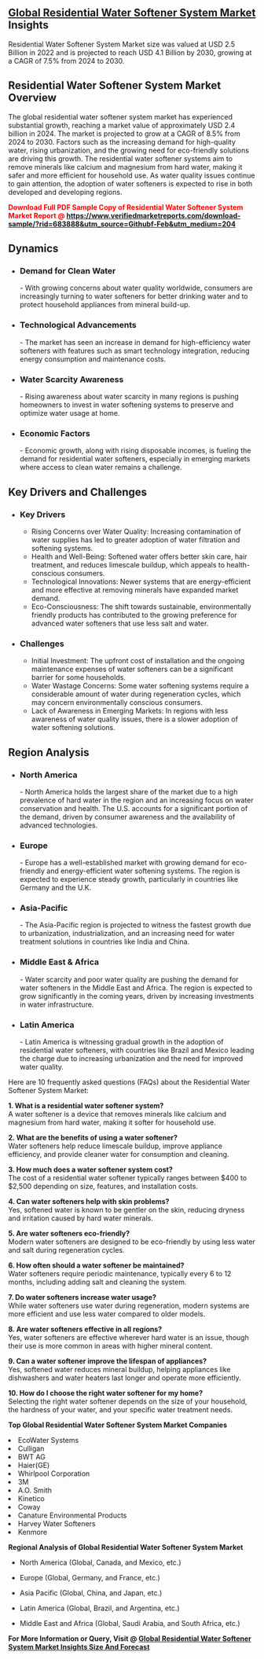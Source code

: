 <h2><a href="https://www.verifiedmarketreports.com/download-sample/?rid=683888&amp;utm_source=Githubf&amp;utm_medium=204" target="_blank">Global Residential Water Softener System Market</a> Insights</h2><p>Residential Water Softener System Market size was valued at USD 2.5 Billion in 2022 and is projected to reach USD 4.1 Billion by 2030, growing at a CAGR of 7.5% from 2024 to 2030.</p><p> <h2>Residential Water Softener System Market Overview</h2> <p>The global residential water softener system market has experienced substantial growth, reaching a market value of approximately USD 2.4 billion in 2024. The market is projected to grow at a CAGR of 8.5% from 2024 to 2030. Factors such as the increasing demand for high-quality water, rising urbanization, and the growing need for eco-friendly solutions are driving this growth. The residential water softener systems aim to remove minerals like calcium and magnesium from hard water, making it safer and more efficient for household use. As water quality issues continue to gain attention, the adoption of water softeners is expected to rise in both developed and developing regions.</p> <p><strong><p><span class=""><span style="color: #ff0000;"><strong>Download Full PDF Sample Copy of Residential Water Softener System Market Report</strong> @ </span><a href="https://www.verifiedmarketreports.com/download-sample/?rid=683888&amp;utm_source=Githubf-Feb&amp;utm_medium=204" target="_blank">https://www.verifiedmarketreports.com/download-sample/?rid=683888&amp;utm_source=Githubf-Feb&amp;utm_medium=204</a></span></p></strong></p> <h2>Dynamics</h2> <ul> <li><h3>Demand for Clean Water</h3> - With growing concerns about water quality worldwide, consumers are increasingly turning to water softeners for better drinking water and to protect household appliances from mineral build-up.</li> <li><h3>Technological Advancements</h3> - The market has seen an increase in demand for high-efficiency water softeners with features such as smart technology integration, reducing energy consumption and maintenance costs.</li> <li><h3>Water Scarcity Awareness</h3> - Rising awareness about water scarcity in many regions is pushing homeowners to invest in water softening systems to preserve and optimize water usage at home.</li> <li><h3>Economic Factors</h3> - Economic growth, along with rising disposable incomes, is fueling the demand for residential water softeners, especially in emerging markets where access to clean water remains a challenge.</li> </ul> <h2>Key Drivers and Challenges</h2> <ul> <li><h3>Key Drivers</h3> <ul> <li>Rising Concerns over Water Quality: Increasing contamination of water supplies has led to greater adoption of water filtration and softening systems.</li> <li>Health and Well-Being: Softened water offers better skin care, hair treatment, and reduces limescale buildup, which appeals to health-conscious consumers.</li> <li>Technological Innovations: Newer systems that are energy-efficient and more effective at removing minerals have expanded market demand.</li> <li>Eco-Consciousness: The shift towards sustainable, environmentally friendly products has contributed to the growing preference for advanced water softeners that use less salt and water.</li> </ul> </li> <li><h3>Challenges</h3> <ul> <li>Initial Investment: The upfront cost of installation and the ongoing maintenance expenses of water softeners can be a significant barrier for some households.</li> <li>Water Wastage Concerns: Some water softening systems require a considerable amount of water during regeneration cycles, which may concern environmentally conscious consumers.</li> <li>Lack of Awareness in Emerging Markets: In regions with less awareness of water quality issues, there is a slower adoption of water softening solutions.</li> </ul> </li> </ul> <h2>Region Analysis</h2> <ul> <li><h3>North America</h3> - North America holds the largest share of the market due to a high prevalence of hard water in the region and an increasing focus on water conservation and health. The U.S. accounts for a significant portion of the demand, driven by consumer awareness and the availability of advanced technologies.</li> <li><h3>Europe</h3> - Europe has a well-established market with growing demand for eco-friendly and energy-efficient water softening systems. The region is expected to experience steady growth, particularly in countries like Germany and the U.K.</li> <li><h3>Asia-Pacific</h3> - The Asia-Pacific region is projected to witness the fastest growth due to urbanization, industrialization, and an increasing need for water treatment solutions in countries like India and China.</li> <li><h3>Middle East & Africa</h3> - Water scarcity and poor water quality are pushing the demand for water softeners in the Middle East and Africa. The region is expected to grow significantly in the coming years, driven by increasing investments in water infrastructure.</li> <li><h3>Latin America</h3> - Latin America is witnessing gradual growth in the adoption of residential water softeners, with countries like Brazil and Mexico leading the charge due to increasing urbanization and the need for improved water quality.</li> </ul> <p>Here are 10 frequently asked questions (FAQs) about the Residential Water Softener System Market:</p> <p><strong>1. What is a residential water softener system?</strong><br> A water softener is a device that removes minerals like calcium and magnesium from hard water, making it softer for household use.</p> <p><strong>2. What are the benefits of using a water softener?</strong><br> Water softeners help reduce limescale buildup, improve appliance efficiency, and provide cleaner water for consumption and cleaning.</p> <p><strong>3. How much does a water softener system cost?</strong><br> The cost of a residential water softener typically ranges between $400 to $2,500 depending on size, features, and installation costs.</p> <p><strong>4. Can water softeners help with skin problems?</strong><br> Yes, softened water is known to be gentler on the skin, reducing dryness and irritation caused by hard water minerals.</p> <p><strong>5. Are water softeners eco-friendly?</strong><br> Modern water softeners are designed to be eco-friendly by using less water and salt during regeneration cycles.</p> <p><strong>6. How often should a water softener be maintained?</strong><br> Water softeners require periodic maintenance, typically every 6 to 12 months, including adding salt and cleaning the system.</p> <p><strong>7. Do water softeners increase water usage?</strong><br> While water softeners use water during regeneration, modern systems are more efficient and use less water compared to older models.</p> <p><strong>8. Are water softeners effective in all regions?</strong><br> Yes, water softeners are effective wherever hard water is an issue, though their use is more common in areas with higher mineral content.</p> <p><strong>9. Can a water softener improve the lifespan of appliances?</strong><br> Yes, softened water reduces mineral buildup, helping appliances like dishwashers and water heaters last longer and operate more efficiently.</p> <p><strong>10. How do I choose the right water softener for my home?</strong><br> Selecting the right water softener depends on the size of your household, the hardness of your water, and your specific water treatment needs.</p> </p><p><strong>Top Global Residential Water Softener System Market Companies</strong></p><div data-test-id=""><p><li>EcoWater Systems</li><li> Culligan</li><li> BWT AG</li><li> Haier(GE)</li><li> Whirlpool Corporation</li><li> 3M</li><li> A.O. Smith</li><li> Kinetico</li><li> Coway</li><li> Canature Environmental Products</li><li> Harvey Water Softeners</li><li> Kenmore</li></p><div><strong>Regional Analysis of&nbsp;Global Residential Water Softener System Market</strong></div><ul><li dir="ltr"><p dir="ltr">North America&nbsp;(Global, Canada, and Mexico, etc.)</p></li><li dir="ltr"><p dir="ltr">Europe (Global, Germany, and France, etc.)</p></li><li dir="ltr"><p dir="ltr">Asia Pacific&nbsp;(Global, China, and Japan, etc.)</p></li><li dir="ltr"><p dir="ltr">Latin America&nbsp;(Global, Brazil, and Argentina, etc.)</p></li><li dir="ltr">Middle East and Africa&nbsp;(Global, Saudi Arabia, and South Africa, etc.)</li></ul><p><strong>For More Information or Query, Visit @&nbsp;</strong><strong><a href="https://www.verifiedmarketreports.com/product/residential-water-softener-system-market/?utm_source=Githubf&amp;utm_medium=204" target="_blank">Global Residential Water Softener System Market Insights Size And Forecast</a></strong></p></div>
